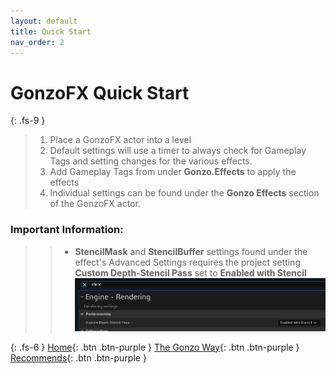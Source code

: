 ```yaml
---
layout: default
title: Quick Start
nav_order: 2
---
```

# GonzoFX Quick Start
{: .fs-9 }

> 1. Place a GonzoFX actor into a level
> 1. Default settings will use a timer to always check for Gameplay Tags and setting changes for the various effects.
> 1. Add Gameplay Tags from under **Gonzo.Effects** to apply the effects
> 1. Individual settings can be found under the **Gonzo Effects** section of the GonzoFX actor.

### **Important Information:**

> > - **StencilMask** and **StencilBuffer** settings found under the effect's Advanced Settings requires the project setting **Custom Depth-Stencil Pass** set to **Enabled with Stencil**
![](../assets/images/proj-settings.png)

{: .fs-6 }
[Home](https://madteapartygames.github.io/the-gonzo-docs/){: .btn .btn-purple }
[The Gonzo Way](https://madteapartygames.github.io/the-gonzo-docs/docs/deepdive.html){: .btn .btn-purple }
[Recommends](https://madteapartygames.github.io/the-gonzo-docs/docs/recommends.html){: .btn .btn-purple }